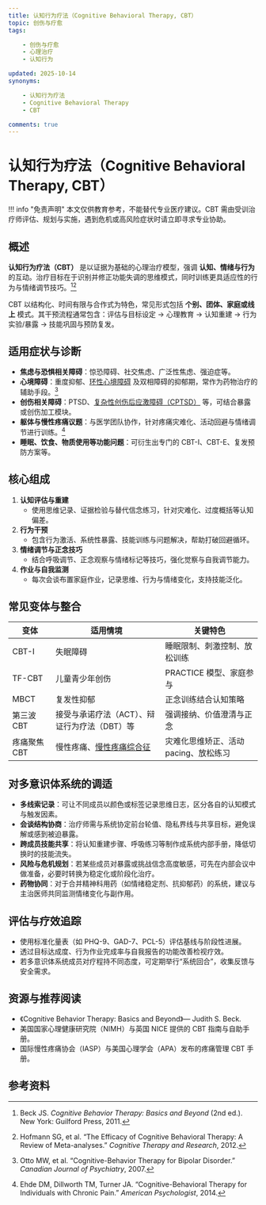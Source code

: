 ```yaml
---
title: 认知行为疗法（Cognitive Behavioral Therapy, CBT）
topic: 创伤与疗愈
tags:

    - 创伤与疗愈
    - 心理治疗
    - 认知行为

updated: 2025-10-14
synonyms:

    - 认知行为疗法
    - Cognitive Behavioral Therapy
    - CBT

comments: true
---
```


# 认知行为疗法（Cognitive Behavioral Therapy, CBT）

!!! info "免责声明"
    本文仅供教育参考，不能替代专业医疗建议。CBT 需由受训治疗师评估、规划与实施，遇到危机或高风险症状时请立即寻求专业协助。

## 概述

**认知行为疗法（CBT）** 是以证据为基础的心理治疗模型，强调 **认知、情绪与行为** 的互动。治疗目标在于识别并修正功能失调的思维模式，同时训练更具适应性的行为与情绪调节技巧。[^beck2011][^hofmann2012]

CBT 以结构化、时间有限与合作式为特色，常见形式包括 **个别、团体、家庭或线上** 模式。其干预流程通常包含：评估与目标设定 → 心理教育 → 认知重建 → 行为实验/暴露 → 技能巩固与预防复发。

## 适用症状与诊断

- **焦虑与恐惧相关障碍**：惊恐障碍、社交焦虑、广泛性焦虑、强迫症等。
- **心境障碍**：重度抑郁、[环性心境障碍](Cyclothymic-Disorder.md) 及双相障碍的抑郁期，常作为药物治疗的辅助手段。[^otto2007]
- **创伤相关障碍**：PTSD、[复杂性创伤后应激障碍（CPTSD）](CPTSD.md) 等，可结合暴露或创伤加工模块。
- **躯体与慢性疼痛议题**：与医学团队协作，针对疼痛灾难化、活动回避与情绪调节进行训练。[^ehde2014]
- **睡眠、饮食、物质使用等功能问题**：可衍生出专门的 CBT-I、CBT-E、复发预防方案等。

## 核心组成

1. **认知评估与重建**
    - 使用思维记录、证据检验与替代信念练习，针对灾难化、过度概括等认知偏差。
2. **行为干预**
    - 包含行为激活、系统性暴露、技能训练与问题解决，帮助打破回避循环。
3. **情绪调节与正念技巧**
    - 结合呼吸调节、正念观察与情绪标记等技巧，强化觉察与自我调节能力。
4. **作业与自我监测**
    - 每次会谈布置家庭作业，记录思维、行为与情绪变化，支持技能泛化。

## 常见变体与整合

| 变体 | 适用情境 | 关键特色 |
| --- | --- | --- |
| CBT-I | 失眠障碍 | 睡眠限制、刺激控制、放松训练 |
| TF-CBT | 儿童青少年创伤 | PRACTICE 模型、家庭参与 |
| MBCT | 复发性抑郁 | 正念训练结合认知策略 |
| 第三波 CBT | 接受与承诺疗法（ACT）、辩证行为疗法（DBT）等 | 强调接纳、价值澄清与正念 |
| 疼痛聚焦 CBT | 慢性疼痛、[慢性疼痛综合征](Chronic-Pain.md) | 灾难化思维矫正、活动 pacing、放松练习 |

## 对多意识体系统的调适

- **多线索记录**：可让不同成员以颜色或标签记录思维日志，区分各自的认知模式与触发因素。
- **会谈结构协商**：治疗师需与系统协定前台轮值、隐私界线与共享目标，避免误解或感到被迫暴露。
- **跨成员技能共享**：将认知重建步骤、呼吸练习等制作成系统内部手册，降低切换时的技能流失。
- **风险与危机规划**：若某些成员对暴露或挑战信念高度敏感，可先在内部会议中做准备，必要时转换为稳定化或阶段化治疗。
- **药物协同**：对于合并精神科用药（如情绪稳定剂、抗抑郁药）的系统，建议与主治医师共同监测情绪变化与副作用。

## 评估与疗效追踪

- 使用标准化量表（如 PHQ-9、GAD-7、PCL-5）评估基线与阶段性进展。
- 透过目标达成度、行为作业完成率与自我报告的功能改善检视疗效。
- 若多意识体系统成员对疗程持不同态度，可定期举行“系统回合”，收集反馈与安全需求。

## 资源与推荐阅读

- 《Cognitive Behavior Therapy: Basics and Beyond》— Judith S. Beck.
- 美国国家心理健康研究院（NIMH）与英国 NICE 提供的 CBT 指南与自助手册。
- 国际慢性疼痛协会（IASP）与美国心理学会（APA）发布的疼痛管理 CBT 手册。

## 参考资料

[^beck2011]: Beck JS. *Cognitive Behavior Therapy: Basics and Beyond* (2nd ed.). New York: Guilford Press, 2011.
[^hofmann2012]: Hofmann SG, et al. “The Efficacy of Cognitive Behavioral Therapy: A Review of Meta-analyses.” *Cognitive Therapy and Research*, 2012.
[^otto2007]: Otto MW, et al. “Cognitive-Behavior Therapy for Bipolar Disorder.” *Canadian Journal of Psychiatry*, 2007.
[^ehde2014]: Ehde DM, Dillworth TM, Turner JA. “Cognitive-Behavioral Therapy for Individuals with Chronic Pain.” *American Psychologist*, 2014.
